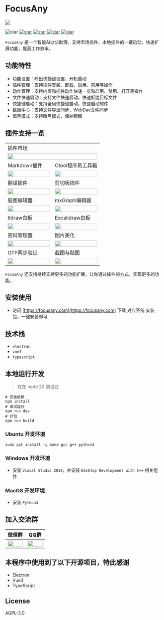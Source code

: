 # FocusAny

![](./screenshots/cn/home.png)

![star](https://img.shields.io/badge/Framework-TS+Vue3+Electron-blue)
[![star](https://img.shields.io/badge/WEB-focusany.com-blue)](https://focusany.com)
[![star](https://img.shields.io/github/stars/modstart-lib/focusany.svg)](https://github.com/modstart-lib/focusany)
[![star](https://gitee.com/modstart-lib/focusany/badge/star.svg)](https://gitee.com/modstart-lib/focusany)
[![star](https://gitcode.com/modstart-lib/focusany/star/badge.svg)](https://gitcode.com/modstart-lib/focusany)

`FocusAny` 是一个智能AI办公助理，支持市场插件、本地插件的一键启动，快速扩展功能，提高工作效率。

## 功能特性

- 功能设置：呼出快捷键设置、开机启动
- 插件管理：支持插件安装、卸载、启用、禁用等操作
- 动作管理：支持内置和插件动作快速一览和启用、禁用、打开等操作
- 文件快速启动：支持文件快速启动，快速抵达目标文件
- 快捷键启动：支持全局快捷键启动，快速启动软件
- 数据中心：支持文件导出同步、WebDav文件同步
- 暗黑模式：支持暗黑模式，保护眼睛

## 插件支持一览

<table width="100%">
    <tbody>
        <tr>
            <td colspan="2">插件市场</td>
        </tr>
        <tr>
            <td colspan="2">
                <img style="width:100%;"
                     src="./screenshots/cn/plugin/Store.png" />
            </td>
        </tr>
        <tr>
            <td width="50%">Markdown插件</td>
            <td>Ctool程序员工具箱</td>
        </tr>
        <tr>
            <td>
                <img style="width:100%;"
                     src="./screenshots/cn/plugin/Markdown.png" />
            </td>
            <td>
                <img style="width:100%;" 
                     src="./screenshots/cn/plugin/Ctool.png" />
            </td>
        </tr>
        <tr>
            <td>翻译插件</td>
            <td>剪切板插件</td>
        </tr>
        <tr>
            <td>
                <img style="width:100%;"
                     src="./screenshots/cn/plugin/Translate.png" />
            </td>
            <td>
                <img style="width:100%;" 
                     src="./screenshots/cn/plugin/Clipboard.png" />
            </td>
        </tr>
        <tr>
            <td>脑图编辑器</td>
            <td>mxGraph编辑器</td>
        </tr>
        <tr>
            <td>
                <img style="width:100%;"
                     src="./screenshots/cn/plugin/KityminderEditor.png" />
            </td>
            <td>
                <img style="width:100%;" 
                     src="./screenshots/cn/plugin/MxgraphEditor.png" />
            </td>
        </tr>
        <tr>
            <td>tldraw白板</td>
            <td>Excalidraw白板</td>
        </tr>
        <tr>
            <td>
                <img style="width:100%;"
                     src="https://ms-assets.modstart.com/data/image/2024/12/27/20345_in2n_2839.png" />
            </td>
            <td>
                <img style="width:100%;" 
                     src="https://ms-assets.modstart.com/data/image/2024/12/23/27895_hlat_8257.png" />
            </td>
        </tr>
        <tr>
            <td>密码管理器</td>
            <td>图片美化</td>
        </tr>
        <tr>
            <td>
                <img style="width:100%;"
                     src="https://ms-assets.modstart.com/data/image/2024/12/22/12047_w27p_4263.png" />
            </td>
            <td>
                <img style="width:100%;" 
                     src="https://ms-assets.modstart.com/data/image/2024/12/22/53485_fk4f_3417.png" />
            </td>
        </tr>
        <tr>
            <td>OTP两步验证</td>
            <td>截图与贴图</td>
        </tr>
        <tr>
            <td>
                <img style="width:100%;"
                     src="https://ms-assets.modstart.com/data/image/2024/12/24/7709_81pr_6266.png" />
            </td>
            <td>
                <img style="width:100%;" 
                     src="https://ms-assets.modstart.com/data/image/2024/12/22/42330_u3my_6770.png" />
            </td>
        </tr>
    </tbody>
</table>

`FocusAny` 还支持持续支持更多的功能扩展，让你通过插件的方式，实现更多的功能。

## 安装使用

- 访问 [https://focusany.com](https://focusany.com) 下载 对应系统 安装包，一键安装即可

## 技术栈

- `electron`
- `vue3`
- `typescript`

## 本地运行开发

> 仅在 node 20 测试过

```shell
# 安装依赖
npm install
# 调试运行
npm run dev
# 打包
npm run build
```

### Ubuntu 开发环境

```shell
sudo apt install -y make gcc g++ python3
```

### Windows 开发环境

- 安装 `Visual Studio 2019`，并安装 `Desktop Development with C++` 相关组件

### MacOS 开发环境

- 安装 `Python3`

## 加入交流群

<table width="100%">
    <thead>
        <tr>
            <th width="50%">微信群</th>
            <th>QQ群</th>
        </tr>
    </thead>
    <tbody>
        <tr>
            <td>
                <img style="width:100%;"
                     src="https://focusany.com/app_manager/image/wechat" />
            </td>
            <td>
                <img style="width:100%;" 
                     src="https://focusany.com/app_manager/image/qq" />
            </td>
        </tr>
    </tbody>
</table>

## 本程序中使用到了以下开源项目，特此感谢

- Electron
- Vue3
- TypeScript

## License

AGPL-3.0
